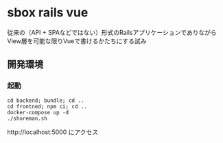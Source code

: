 # sbox rails vue
従来の（API + SPAなどではない）形式のRailsアプリケーションでありながらView層を可能な限りVueで書けるかたちにする試み

## 開発環境

### 起動
```
cd backend; bundle; cd ..
cd frontned; npm ci; cd ..
docker-compose up -d
./shoreman.sh
```

http://localhost:5000 にアクセス
